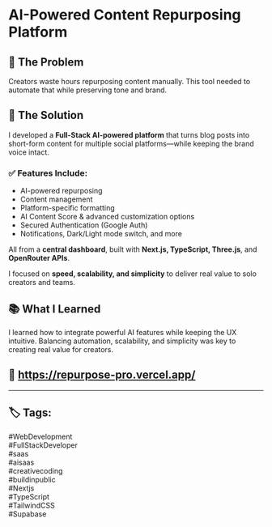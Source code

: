 # AI-Powered Content Repurposing Platform

## 🧠 The Problem
Creators waste hours repurposing content manually. This tool needed to automate that while preserving tone and brand.

## 🚀 The Solution
I developed a **Full-Stack AI-powered platform** that turns blog posts into short-form content for multiple social platforms—while keeping the brand voice intact.

### ✅ Features Include:
- AI-powered repurposing  
- Content management  
- Platform-specific formatting  
- AI Content Score & advanced customization options  
- Secured Authentication (Google Auth)  
- Notifications, Dark/Light mode switch, and more  

All from a **central dashboard**, built with **Next.js, TypeScript, Three.js**, and **OpenRouter APIs**.

I focused on **speed, scalability, and simplicity** to deliver real value to solo creators and teams.

## 📚 What I Learned
I learned how to integrate powerful AI features while keeping the UX intuitive. Balancing automation, scalability, and simplicity was key to creating real value for creators.

## 🔗 https://repurpose-pro.vercel.app/

---

## 🏷 Tags:
#WebDevelopment  
#FullStackDeveloper  
#saas  
#aisaas  
#creativecoding  
#buildinpublic  
#Nextjs  
#TypeScript  
#TailwindCSS  
#Supabase
